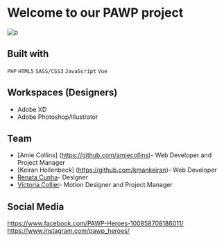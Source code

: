 
# Welcome to our PAWP project           

![p](https://user-images.githubusercontent.com/43250456/79076864-2c338280-7ccb-11ea-84c6-843300066596.png)

## Built with

```PHP```
```HTML5```
```SASS/CSS3```
```JavaScript```
```Vue```

## Workspaces (Designers)
- Adobe XD
- Adobe Photoshop/Illustrator

## Team
- [Amie Collins] (https://github.com/amiecollins)- Web Developer and Project Manager
- [Keiran Hollenbeck] (https://github.com/kmankeiran)- Web Developer
- [Renata Cunha](https://github.com/Re-01)- Designer
- [Victoria Collier](https://github.com/vcollier)- Motion Designer and Project Manager

## Social Media
https://www.facebook.com/PAWP-Heroes-100858708186011/
https://www.instagram.com/pawp_heroes/


